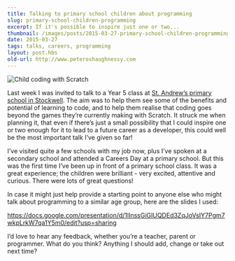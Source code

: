 ```yaml
---
title: Talking to primary school children about programming
slug: primary-school-children-programming
excerpt: If it's possible to inspire just one or two...
thumbnail: /images/posts/2015-03-27-primary-school-children-programming/thumb-child-coding.jpg
date: 2015-03-27
tags: talks, careers, programming
layout: post.hbs
old-url: http://www.peteroshaughnessy.com
---
```


![Child coding with Scratch](/images/posts/2015-03-27-primary-school-children-programming/child-coding.png)

Last week I was invited to talk to a Year 5 class at [St. Andrew’s
primary school in Stockwell](http://www.standrewsprimaryschoolstockwell.org/).
The aim was to help them see some of the benefits and potential of learning to code,
and to help them realise that coding goes beyond the games they’re
currently making with Scratch. It struck me when planning it, that even
if there’s just a small possibility that I could inspire one or two
enough for it to lead to a future career as a developer, this could well
be the most important talk I’ve given so far!

I’ve visited quite a few schools with my job now, plus I’ve spoken at a
secondary school and attended a Careers Day at a primary school. But
this was the first time I’ve been up in front of a primary school class.
It was a great experience; the children were brilliant - very excited,
attentive and curious. There were lots of great questions!

In case it might just help provide a starting point to anyone else who
might talk about programming to a similar age group, here are the slides
I used:

<https://docs.google.com/presentation/d/1lInssGiGIUQDEd3ZqJoVsIY7Pgm7wkpLrkW7qa1Y5m0/edit?usp=sharing>

I’d love to hear any feedback, whether you’re a teacher, parent or
programmer. What do you think? Anything I should add, change or take out
next time?
